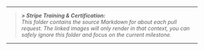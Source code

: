 _____
> **_> Stripe Training & Certification:_** <br />
_This folder contains the source Markdown for about each pull request.  The linked images will only render in that context, you can safely ignore this folder and focus on the current milestone._
____
